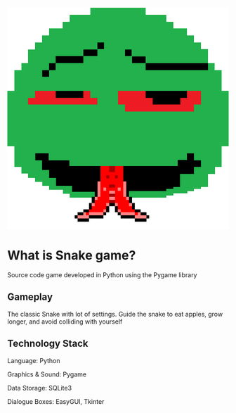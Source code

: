![snake](https://raw.githubusercontent.com/OrpoPro/Snake-game/refs/heads/main/assets/textures/snake.png)
# What is Snake game?
Source code game developed in Python using the Pygame library

## Gameplay
The classic Snake with lot of settings. Guide the snake to eat apples, grow longer, and avoid colliding with yourself

## Technology Stack
Language: Python

Graphics & Sound: Pygame

Data Storage: SQLite3

Dialogue Boxes: EasyGUI, Tkinter
